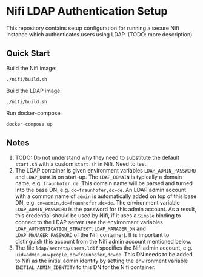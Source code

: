 # Nifi LDAP Authentication Setup

This repository contains setup configuration for running a secure Nifi instance which authenticates users using LDAP. (TODO: more description)

## Quick Start
Build the Nifi image:
```
./nifi/build.sh
```

Build the LDAP image:
```
./nifi/build.sh
```

Run docker-compose:
```
docker-compose up
```

## Notes
1. TODO: Do not understand why they need to substitute the default `start.sh` with a custom `start.sh` in Nifi. Need to test.
2. The LDAP container is given environment variables `LDAP_ADMIN_PASSWORD` and `LDAP_DOMAIN` on start-up. 
The `LDAP_DOMAIN` is typically a domain name, e.g. `fraunhofer.de`. This domain name will be parsed and turned into the base DN, e.g. `dc=fraunhofer,dc=de`.
An LDAP admin account with a common name of `admin` is automatically added on top of this base DN, e.g. `cn=admin,dc=fraunhofer,dc=de`. The environment variable `LDAP_ADMIN_PASSWORD` is the password for this admin account.
As a result, this credential should be used by Nifi, if it uses a `Simple` binding to connect to the LDAP server (see the environment variables `LDAP_AUTHENTICATION_STRATEGY`, `LDAP_MANAGER_DN` and `LDAP_MANAGER_PASSWORD` of the Nifi container). 
It is important to distinguish this account from the Nifi admin account mentioned below.
3. The file `ldap/secrets/users.ldif` specifies the Nifi admin account, e.g. `uid=admin,ou=people,dc=fraunhofer,dc=de`. This DN needs to be added to Nifi as the initial admin identity by setting the environment variable `INITIAL_ADMIN_IDENTITY` to this DN for the Nifi container.
